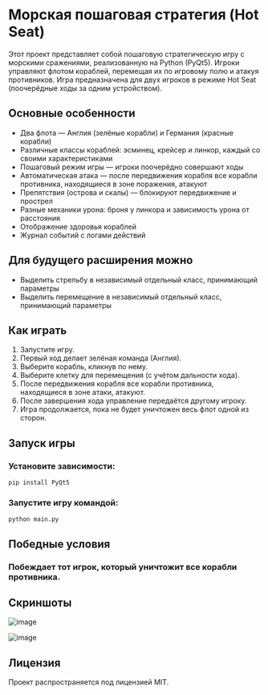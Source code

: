 # Морская пошаговая стратегия (Hot Seat)
Этот проект представляет собой пошаговую стратегическую игру с морскими сражениями, реализованную на Python (PyQt5). 
Игроки управляют флотом кораблей, перемещая их по игровому полю и атакуя противников. 
Игра предназначена для двух игроков в режиме Hot Seat (поочерёдные ходы за одним устройством).
## Основные особенности
- Два флота — Англия (зелёные корабли) и Германия (красные корабли)
- Различные классы кораблей: эсминец, крейсер и линкор, каждый со своими характеристиками
- Пошаговый режим игры — игроки поочерёдно совершают ходы
- Автоматическая атака — после передвижения корабля все корабли противника, находящиеся в зоне поражения, атакуют
- Препятствия (острова и скалы) — блокируют передвижение и прострел
- Разные механики урона: броня у линкора и зависимость урона от расстояния
- Отображение здоровья кораблей
- Журнал событий с логами действий
## Для будущего расширения можно
- Выделить стрельбу в независимый отдельный класс, принимающий параметры
- Выделить перемещение в независимый отдельный класс, принимающий параметры
## Как играть
1. Запустите игру.
2. Первый ход делает зелёная команда (Англия).
3. Выберите корабль, кликнув по нему.
4. Выберите клетку для перемещения (с учётом дальности хода).
5. После передвижения корабля все корабли противника, находящиеся в зоне атаки, атакуют.
6. После завершения хода управление передаётся другому игроку.
7. Игра продолжается, пока не будет уничтожен весь флот одной из сторон.
## Запуск игры
### Установите зависимости:
    pip install PyQt5
### Запустите игру командой:
    python main.py
## Победные условия
### Побеждает тот игрок, который уничтожит все корабли противника.
## Скриншоты

![image](https://github.com/user-attachments/assets/ba154e7f-f4b0-474c-8a96-f1fdf3977ce0)

![image](https://github.com/user-attachments/assets/6b80be57-db29-42fb-937d-8b21fdfda51d)

## Лицензия
Проект распространяется под лицензией MIT.
